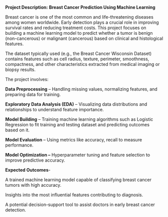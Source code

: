 **Project Description:** **Breast Cancer Prediction Using Machine Learning**

Breast cancer is one of the most common and life-threatening diseases among women worldwide. Early detection plays a crucial role in improving survival rates and reducing treatment costs. This project focuses on building a machine learning model to predict whether a tumor is benign (non-cancerous) or malignant (cancerous) based on clinical and histological features.

The dataset typically used (e.g., the Breast Cancer Wisconsin Dataset) contains features such as cell radius, texture, perimeter, smoothness, compactness, and other characteristics extracted from medical imaging or biopsy results.

The project involves:

**Data Preprocessing** – Handling missing values, normalizing features, and preparing data for training.

**Exploratory Data Analysis (EDA)** – Visualizing data distributions and relationships to understand feature importance.

**Model Building** – Training machine learning algorithms such as Logistic Regression to fit training and testing dataset and predicting outcomes based on it.

**Model Evaluation** – Using metrics like accuracy, recall to measure performance.

**Model Optimization –** Hyperparameter tuning and feature selection to improve predictive accuracy.


**Expected Outcomes**-

A trained machine learning model capable of classifying breast cancer tumors with high accuracy.

Insights into the most influential features contributing to diagnosis.

A potential decision-support tool to assist doctors in early breast cancer detection.
